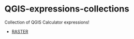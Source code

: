 # QGIS-expressions-collections
Collection of QGIS Calculator expressions!

- [RASTER](https://github.com/wslerry/QGIS-expressions-collections/blob/master/qgis_expressions.md)
